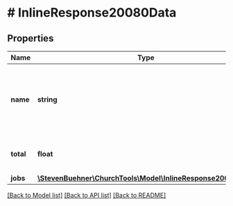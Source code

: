 # # InlineResponse20080Data

## Properties

Name | Type | Description | Notes
------------ | ------------- | ------------- | -------------
**name** | **string** | Name of Job Group. &#x60;__single__&#x60; is For Jobs Which don&#39;t Belong to a Group | [optional]
**total** | **float** | Total Jobs in Queue of This Job Group | [optional]
**jobs** | [**\StevenBuehner\ChurchTools\Model\InlineResponse20080Jobs**](InlineResponse20080Jobs.md) |  | [optional]

[[Back to Model list]](../../README.md#models) [[Back to API list]](../../README.md#endpoints) [[Back to README]](../../README.md)
